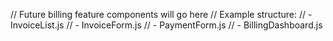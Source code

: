 // Future billing feature components will go here
// Example structure:
// - InvoiceList.js
// - InvoiceForm.js
// - PaymentForm.js
// - BillingDashboard.js
